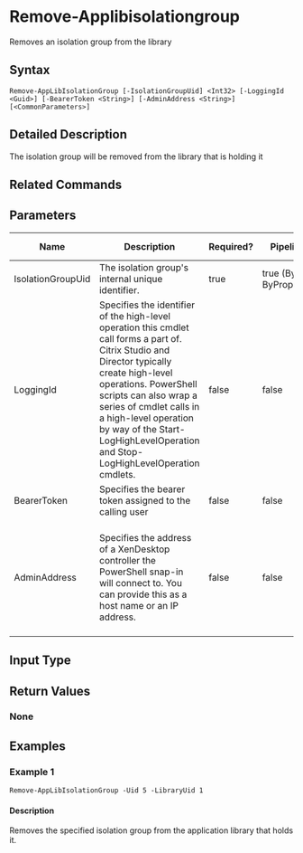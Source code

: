 ﻿
# Remove-Applibisolationgroup
Removes an isolation group from the library
## Syntax
```
Remove-AppLibIsolationGroup [-IsolationGroupUid] <Int32> [-LoggingId <Guid>] [-BearerToken <String>] [-AdminAddress <String>] [<CommonParameters>]
```
## Detailed Description
The isolation group will be removed from the library that is holding it


## Related Commands

## Parameters
| Name   | Description | Required? | Pipeline Input | Default Value |
| --- | --- | --- | --- | --- |
| IsolationGroupUid | The isolation group's internal unique identifier. | true | true (ByValue, ByPropertyName) |  |
| LoggingId | Specifies the identifier of the high-level operation this cmdlet call forms a part of. Citrix Studio and Director typically create high-level operations. PowerShell scripts can also wrap a series of cmdlet calls in a high-level operation by way of the Start-LogHighLevelOperation and Stop-LogHighLevelOperation cmdlets. | false | false |  |
| BearerToken | Specifies the bearer token assigned to the calling user | false | false |  |
| AdminAddress | Specifies the address of a XenDesktop controller the PowerShell snap-in will connect to. You can provide this as a host name or an IP address. | false | false | Localhost. Once a value is provided by any cmdlet, this value becomes the default. |

## Input Type

### 

## Return Values

### None

## Examples

### Example 1
```
Remove-AppLibIsolationGroup -Uid 5 -LibraryUid 1
```
#### Description
Removes the specified isolation group from the application library that holds it.
